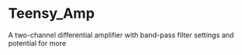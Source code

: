 # Teensy_Amp
A two-channel differential amplifier with band-pass filter settings and potential for more
